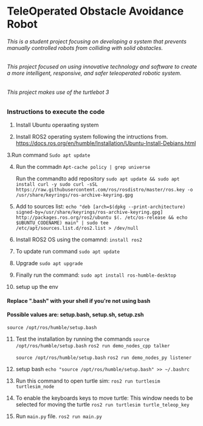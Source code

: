 
# TeleOperated Obstacle Avoidance Robot

###### This is a student project focusing on developing a system that prevents manually controlled robots from colliding with solid obstacles. 
###### This project focused on using innovative technology and software to create a more intelligent, responsive, and safer teleoperated robotic system. 
###### This project makes use of the turtlebot 3 

### Instructions to execute the code

1. Install Ubuntu operaating system

2. Install ROS2 operating system following the intructions from. https://docs.ros.org/en/humble/Installation/Ubuntu-Install-Debians.html

3.Run command `Sudo apt update`

4. Run the commadn `Apt-cache policy | grep universe`

   Run the commandto add repository
   `sudo apt update && sudo apt install curl -y sudo curl -sSL https://raw.githubusercontent.com/ros/rosdistro/master/ros.key -o /usr/share/keyrings/ros-archive-keyring.gpg`

6. Add to sources list:
   `echo "deb [arch=$(dpkg --print-architecture) signed-by=/usr/share/keyrings/ros-archive-keyring.gpg] http://packages.ros.org/ros2/ubuntu $(. /etc/os-release && echo $UBUNTU_CODENAME) main" | sudo tee /etc/apt/sources.list.d/ros2.list > /dev/null`
7. Install ROS2 OS using the comamnd: `install ros2`

8. To update run command `sudo apt update`

9. Upgrade `sudo apt upgrade`

10. Finally run the command: `sudo apt install ros-humble-desktop`

11. setup up the env 
   #### Replace ".bash" with your shell if you're not using bash
   #### Possible values are: setup.bash, setup.sh, setup.zsh
   `source /opt/ros/humble/setup.bash`

11. Test the installation by running the commands
    `source /opt/ros/humble/setup.bash`
    `ros2 run demo_nodes_cpp talker`

    `source /opt/ros/humble/setup.bash`
     `ros2 run demo_nodes_py listener`
12. setup bash
    `echo "source /opt/ros/humble/setup.bash" >> ~/.bashrc`

13. Run this command to open turtle sim:
    `ros2 run turtlesim turtlesim_node`

14. To enable the keyboards keys to move turtle: This window needs to be selected for moving the turtle
    `ros2 run turtlesim turtle_teleop_key`

15. Run `main.py` file.
    `ros2 run main.py`


